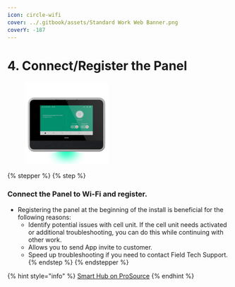 ```yaml
---
icon: circle-wifi
cover: ../.gitbook/assets/Standard Work Web Banner.png
coverY: -187
---
```


# 4. Connect/Register the Panel

<div align="left"><figure><img src="../.gitbook/assets/web_use-SmartHub-Ready.jpg" alt="" width="188"><figcaption></figcaption></figure></div>

{% stepper %}
{% step %}
### Connect the Panel to Wi-Fi and register.

* Registering the panel at the beginning of the install is beneficial for the following reasons:
  * Identify potential issues with cell unit. If the cell unit needs activated or additional troubleshooting, you can do this while continuing with other work.
  * Allows you to send App invite to customer.
  * Speed up troubleshooting if you need to contact Field Tech Support.
{% endstep %}
{% endstepper %}

{% hint style="info" %}
[Smart Hub on ProSource](https://prosource.vivint.com/sop-smart-hub/)
{% endhint %}
